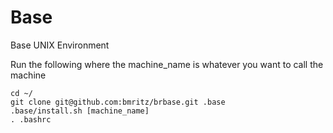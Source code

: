 Base
====

Base UNIX Environment




Run the following where the machine_name is whatever you want to call the machine


```
cd ~/
git clone git@github.com:bmritz/brbase.git .base
.base/install.sh [machine_name]
. .bashrc
```

